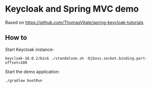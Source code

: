 # Keycloak and Spring MVC demo

Based on https://github.com/ThomasVitale/spring-keycloak-tutorials

## How to

Start Keycloak instance:

    keycloak-10.0.2/bin$ ./standalone.sh -Djboss.socket.binding.port-offset=100

Start the demo application:

    ./gradlew bootRun
